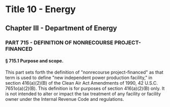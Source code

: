 
# Title 10 - Energy
## Chapter III - Department of Energy
### PART 715 - DEFINITION OF NONRECOURSE PROJECT-FINANCED
#### § 715.1 Purpose and scope.

This part sets forth the definition of "nonrecourse project-financed" as that term is used to define "new independent power production facility," in section 416(a)(2)(B) of the Clean Air Act Amendments of 1990, 42 U.S.C. 7651o(a)(2)(B). This definition is for purposes of section 416(a)(2)(B) only. It is not intended to alter or impact the tax treatment of any facility or facility owner under the Internal Revenue Code and regulations.
